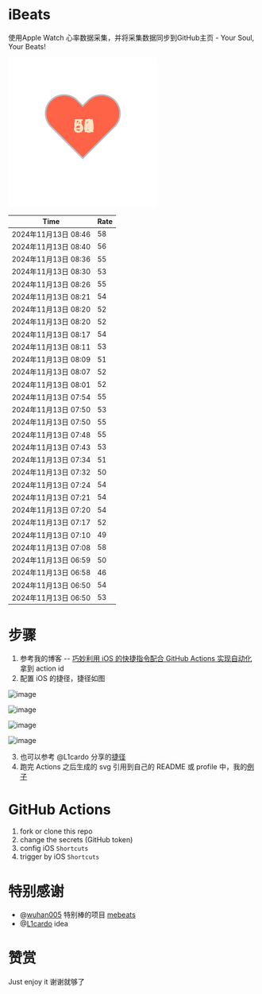 # iBeats
使用Apple Watch 心率数据采集，并将采集数据同步到GitHub主页 - Your Soul, Your Beats!

![](./files/heart.svg)

<!--START_SECTION:my_heart_rate-->
| Time | Rate | 
 | ---- | ---- | 
| 2024年11月13日 08:46 | 58 |
| 2024年11月13日 08:40 | 56 |
| 2024年11月13日 08:36 | 55 |
| 2024年11月13日 08:30 | 53 |
| 2024年11月13日 08:26 | 55 |
| 2024年11月13日 08:21 | 54 |
| 2024年11月13日 08:20 | 52 |
| 2024年11月13日 08:20 | 52 |
| 2024年11月13日 08:17 | 54 |
| 2024年11月13日 08:11 | 53 |
| 2024年11月13日 08:09 | 51 |
| 2024年11月13日 08:07 | 52 |
| 2024年11月13日 08:01 | 52 |
| 2024年11月13日 07:54 | 55 |
| 2024年11月13日 07:50 | 53 |
| 2024年11月13日 07:50 | 55 |
| 2024年11月13日 07:48 | 55 |
| 2024年11月13日 07:43 | 53 |
| 2024年11月13日 07:34 | 51 |
| 2024年11月13日 07:32 | 50 |
| 2024年11月13日 07:24 | 54 |
| 2024年11月13日 07:21 | 54 |
| 2024年11月13日 07:20 | 54 |
| 2024年11月13日 07:17 | 52 |
| 2024年11月13日 07:10 | 49 |
| 2024年11月13日 07:08 | 58 |
| 2024年11月13日 06:59 | 50 |
| 2024年11月13日 06:58 | 46 |
| 2024年11月13日 06:50 | 54 |
| 2024年11月13日 06:50 | 53 |

<!--END_SECTION:my_heart_rate-->

# 步骤
1. 参考我的博客 -- [巧妙利用 iOS 的快捷指令配合 GitHub Actions 实现自动化](https://github.com/yihong0618/gitblog/issues/198) 拿到 action id
2. 配置 iOS 的捷径，捷径如图

![image](https://user-images.githubusercontent.com/15976103/122154218-0db0b480-ce97-11eb-93bb-5aec07c558dc.png)

![image](https://user-images.githubusercontent.com/15976103/122154236-186b4980-ce97-11eb-8e4b-70551a0391ae.png)

![image](https://user-images.githubusercontent.com/15976103/122154268-2d47dd00-ce97-11eb-902e-3acf292265a9.png)

![image](https://user-images.githubusercontent.com/15976103/122174055-fa144680-ceb4-11eb-9be2-3eb83cd516f7.png)

3. 也可以参考 @L1cardo 分享的[捷径](https://www.icloud.com/shortcuts/6ab6047b459c41ad822ad6b94b1c03d4)
4. 跑完 Actions 之后生成的 svg 引用到自己的 README 或 profile 中，我的[例子](https://github.com/yihong0618) 

# GitHub Actions

1. fork or clone this repo
2. change the secrets (GitHub token)
3. config iOS `Shortcuts` 
4. trigger by iOS `Shortcuts`

# 特别感谢
- @[wuhan005](https://github.com/wuhan005) 特别棒的项目 [mebeats](https://github.com/wuhan005/mebeats)
- @[L1cardo](https://github.com/L1cardo) idea

# 赞赏
Just enjoy it
谢谢就够了
